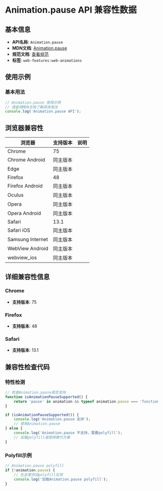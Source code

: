 # Animation.pause API 兼容性数据

## 基本信息

- **API名称**: `Animation.pause`
- **MDN文档**: [Animation.pause](https://developer.mozilla.org/docs/Web/API/Animation/pause)
- **规范文档**: [查看规范](https://drafts.csswg.org/web-animations-1/#dom-animation-pause)
- **标签**: `web-features:web-animations`

## 使用示例

### 基本用法

```javascript
// Animation.pause 使用示例
// 请查阅MDN文档了解具体用法
console.log('Animation.pause API');
```

## 浏览器兼容性

| 浏览器 | 支持版本 | 说明 |
|--------|----------|------|
| Chrome | 75 |  |
| Chrome Android | 同主版本 |  |
| Edge | 同主版本 |  |
| Firefox | 48 |  |
| Firefox Android | 同主版本 |  |
| Oculus | 同主版本 |  |
| Opera | 同主版本 |  |
| Opera Android | 同主版本 |  |
| Safari | 13.1 |  |
| Safari iOS | 同主版本 |  |
| Samsung Internet | 同主版本 |  |
| WebView Android | 同主版本 |  |
| webview_ios | 同主版本 |  |

## 详细兼容性信息

### Chrome

- **支持版本**: 75

### Firefox

- **支持版本**: 48

### Safari

- **支持版本**: 13.1

## 兼容性检查代码

### 特性检测

```javascript
// 检查Animation.pause是否支持
function isAnimationPauseSupported() {
    return 'pause' in animation && typeof animation.pause === 'function';
}

if (isAnimationPauseSupported()) {
    console.log('Animation.pause 支持');
    // 使用Animation.pause
} else {
    console.log('Animation.pause 不支持，需要polyfill');
    // 加载polyfill或使用替代方案
}
```

### Polyfill示例

```javascript
// Animation.pause polyfill
if (!animation.pause) {
    // 在这里添加polyfill实现
    console.log('加载Animation.pause polyfill');
}
```

